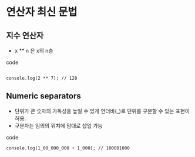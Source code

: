 # 연산자 최신 문법

## 지수 연산자

- x \*\* n 은 x의 n승

<p> code </p>

```

console.log(2 ** 7); // 128

```

## Numeric separators

- 단위가 큰 숫자의 가독성을 높일 수 있게 언더바(\_)로 단위를 구분할 수 있는 표현이 허용.
- 구분자는 임의의 위치에 맘대로 삽입 가능

<p> code </p>

```
console.log(1_00_000_000 + 1_000); // 100001000
```
